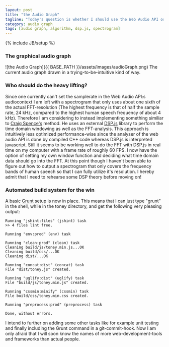 ```yaml
---
layout: post
title: "the Audio Graph"
tagline: "Today's question is whether I should use the Web Audio API or an external JavaScript DSP library to get the spectrogram. Currently I get a spectrogram that covers an unnecessarily wide frequency range."
category: audio graph
tags: [audio graph, algorithm, dsp.js, spectrogram]
---
```

{% include JB/setup %}

### The graphical audio graph

![the Audio Graph]({{ BASE_PATH }}/assets/images/audioGraph.png)
The current audio graph drawn in a trying-to-be-intuitive kind of way.

### Who should do the heavy lifting?

Since one currently can't set the samplerate in the Web Audio API:s audiocontext I am left with a spectrogram that only uses about one sixth of the actual FFT-resolution (The highest frequency is that of half the sample rate, 24 kHz, compared to the highest human speech frequency of about 4 kHz). Therefore I am considering to instead implementing something similiar to [Craig Spence's](http://phenomnomnominal.github.com/docs/tuner.html) method. He uses an external [DSP.js](https://github.com/corbanbrook/dsp.js/) library to perform the time domain windowing as well as the FFT-analysis. This approach is intuitively less optimized performance-wise since the analyser of the web audio API is done by compiled C++ code whereas DSP.js is interpreted javascript. Still it seems to be working well to do the FFT with DSP.js in real time on my computer with a frame rate of roughly 60 FPS. I now have the option of setting my own window function and deciding what time domain data should go into the FFT. At this point though I haven't been able to figure out how to output a  spectrogram that only covers the frequency bands of human speech so that I can fully utilize it's resolution. I hereby admit that I need to rehearse some DSP theory before moving on!

### Automated build system for the win

A basic [Grunt](http://gruntjs.com/) setup is now in place. This means that I can just type "grunt" in the shell, while in the toney directory, and get the following very pleasing output:

	Running "jshint:files" (jshint) task
	>> 4 files lint free.

	Running "env:prod" (env) task

	Running "clean:prod" (clean) task
	Cleaning build/js/toney.min.js...OK
	Cleaning build/css/...OK
	Cleaning dist/...OK

	Running "concat:dist" (concat) task
	File "dist/toney.js" created.

	Running "uglify:dist" (uglify) task
	File "build/js/toney.min.js" created.

	Running "cssmin:minify" (cssmin) task
	File build/css/toney.min.css created.

	Running "preprocess:prod" (preprocess) task

	Done, without errors.

I intend to further on adding some other tasks like for example unit testing and finally including the Grunt command in a git-commit-hook. Now I am only afraid that I will soon know the names of more web-development-tools and frameworks than actual people. 





